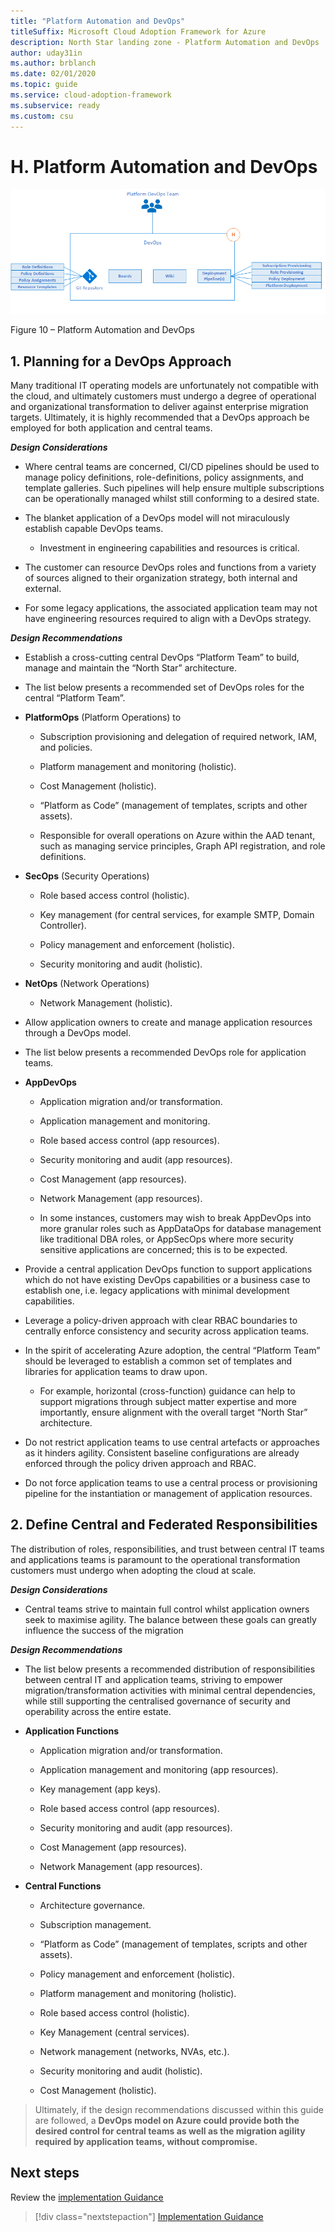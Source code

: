 ```yaml
---
title: "Platform Automation and DevOps"
titleSuffix: Microsoft Cloud Adoption Framework for Azure
description: North Star landing zone - Platform Automation and DevOps
author: uday31in
ms.author: brblanch
ms.date: 02/01/2020
ms.topic: guide
ms.service: cloud-adoption-framework
ms.subservice: ready
ms.custom: csu
---
```



# H. Platform Automation and DevOps

[![Platform Automation and DevOps](./media/devops.png "Platform Automation and DevOps")](./media/devops.png)

Figure 10 – Platform Automation and DevOps

## 1. Planning for a DevOps Approach

Many traditional IT operating models are unfortunately not compatible with the cloud, and ultimately customers must undergo a degree of operational and organizational transformation to deliver against enterprise migration targets. Ultimately, it is highly recommended that a DevOps approach be employed for both application and central teams.

***Design Considerations***

- Where central teams are concerned, CI/CD pipelines should be used to manage policy definitions, role-definitions, policy assignments, and template galleries. Such pipelines will help ensure multiple subscriptions can be operationally managed whilst still conforming to a desired state.

- The blanket application of a DevOps model will not miraculously establish capable DevOps teams.

    - Investment in engineering capabilities and resources is critical.

- The customer can resource DevOps roles and functions from a variety of sources aligned to their organization strategy, both internal and external.

- For some legacy applications, the associated application team may not have engineering resources required to align with a DevOps strategy.

***Design Recommendations***

- Establish a cross-cutting central DevOps “Platform Team” to build, manage and maintain the “North Star” architecture.

- The list below presents a recommended set of DevOps roles for the central “Platform Team”.

- **PlatformOps** (Platform Operations) to

    - Subscription provisioning and delegation of required network, IAM, and policies.

    - Platform management and monitoring (holistic).

    - Cost Management (holistic).

    - “Platform as Code” (management of templates, scripts and other assets).

    - Responsible for overall operations on Azure within the AAD tenant, such as managing service principles, Graph API registration, and role definitions.

- **SecOps** (Security Operations)

    - Role based access control (holistic).

    - Key management (for central services, for example SMTP, Domain Controller).

    - Policy management and enforcement (holistic).

    - Security monitoring and audit (holistic).

- **NetOps** (Network Operations)

    - Network Management (holistic).

- Allow application owners to create and manage application resources through a DevOps model.

- The list below presents a recommended DevOps role for application teams.

- **AppDevOps**

    - Application migration and/or transformation.

    - Application management and monitoring.

    - Role based access control (app resources).

    - Security monitoring and audit (app resources).

    - Cost Management (app resources).

    - Network Management (app resources).

    - In some instances, customers may wish to break AppDevOps into more granular roles such as AppDataOps for database management like traditional DBA roles, or AppSecOps where more security sensitive applications are concerned; this is to be expected.

- Provide a central application DevOps function to support applications which do not have existing DevOps capabilities or a business case to establish one, i.e. legacy applications with minimal development capabilities.

- Leverage a policy-driven approach with clear RBAC boundaries to centrally enforce consistency and security across application teams.

- In the spirit of accelerating Azure adoption, the central “Platform Team” should be leveraged to establish a common set of templates and libraries for application teams to draw upon.

    - For example, horizontal (cross-function) guidance can help to support migrations through subject matter expertise and more importantly, ensure alignment with the overall target “North Star” architecture.

<!-- -->

- Do not restrict application teams to use central artefacts or approaches as it hinders agility. Consistent baseline configurations are already enforced through the policy driven approach and RBAC.

- Do not force application teams to use a central process or provisioning pipeline for the instantiation or management of application resources.

## 2. Define Central and Federated Responsibilities

The distribution of roles, responsibilities, and trust between central IT teams and applications teams is paramount to the operational transformation customers must undergo when adopting the cloud at scale.

***Design Considerations***

- Central teams strive to maintain full control whilst application owners seek to maximise agility. The balance between these goals can greatly influence the success of the migration

***Design Recommendations***

- The list below presents a recommended distribution of responsibilities between central IT and application teams, striving to empower migration/transformation activities with minimal central dependencies, while still supporting the centralised governance of security and operability across the entire estate.

- **Application Functions**

    - Application migration and/or transformation.

    - Application management and monitoring (app resources).

    - Key management (app keys).

    - Role based access control (app resources).

    - Security monitoring and audit (app resources).

    - Cost Management (app resources).

    - Network Management (app resources).

- **Central Functions**

    - Architecture governance.

    - Subscription management.

    - “Platform as Code” (management of templates, scripts and other assets).

    - Policy management and enforcement (holistic).

    - Platform management and monitoring (holistic).

    - Role based access control (holistic).

    - Key Management (central services).

    - Network management (networks, NVAs, etc.).

    - Security monitoring and audit (holistic).

    - Cost Management (holistic).

> Ultimately, if the design recommendations discussed within this guide are followed, a **DevOps model on Azure could provide both the desired control for central teams as well as the migration agility required by application teams, without compromise.**

## Next steps

Review the [implementation Guidance](./implementation-guidance.md)

> [!div class="nextstepaction"]
> [Implementation Guidance](./implementation-guidance.md)